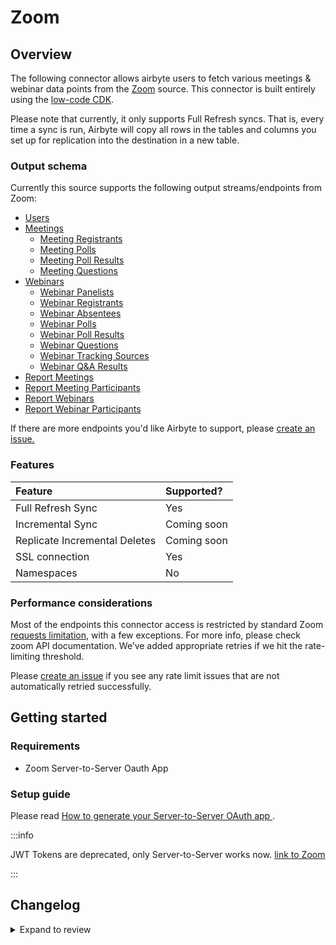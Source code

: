 # Zoom

## Overview

The following connector allows airbyte users to fetch various meetings & webinar data points from the [Zoom](https://zoom.us) source. This connector is built entirely using the [low-code CDK](https://docs.airbyte.com/platform/connector-development/config-based/low-code-cdk-overview/).

Please note that currently, it only supports Full Refresh syncs. That is, every time a sync is run, Airbyte will copy all rows in the tables and columns you set up for replication into the destination in a new table.

### Output schema

Currently this source supports the following output streams/endpoints from Zoom:

- [Users](https://marketplace.zoom.../api-reference/zoom-api/users/users)
- [Meetings](https://marketplace.zoom.../api-reference/zoom-api/meetings/meetings)
  - [Meeting Registrants](https://marketplace.zoom.../api-reference/zoom-api/meetings/meetingregistrants)
  - [Meeting Polls](https://marketplace.zoom.../api-reference/zoom-api/meetings/meetingpolls)
  - [Meeting Poll Results](https://marketplace.zoom.../api-reference/zoom-api/meetings/listpastmeetingpolls)
  - [Meeting Questions](https://marketplace.zoom.../api-reference/zoom-api/meetings/meetingregistrantsquestionsget)
- [Webinars](https://marketplace.zoom.../api-reference/zoom-api/webinars/webinars)
  - [Webinar Panelists](https://marketplace.zoom.../api-reference/zoom-api/webinars/webinarpanelists)
  - [Webinar Registrants](https://marketplace.zoom.../api-reference/zoom-api/webinars/webinarregistrants)
  - [Webinar Absentees](https://marketplace.zoom.../api-reference/zoom-api/webinars/webinarabsentees)
  - [Webinar Polls](https://marketplace.zoom.../api-reference/zoom-api/webinars/webinarpolls)
  - [Webinar Poll Results](https://marketplace.zoom.../api-reference/zoom-api/webinars/listpastwebinarpollresults)
  - [Webinar Questions](https://marketplace.zoom.../api-reference/zoom-api/webinars/webinarregistrantsquestionsget)
  - [Webinar Tracking Sources](https://marketplace.zoom.../api-reference/zoom-api/webinars/gettrackingsources)
  - [Webinar Q&A Results](https://marketplace.zoom.../api-reference/zoom-api/webinars/listpastwebinarqa)
- [Report Meetings](https://marketplace.zoom.../api-reference/zoom-api/reports/reportmeetingdetails)
- [Report Meeting Participants](https://marketplace.zoom.../api-reference/zoom-api/reports/reportmeetingparticipants)
- [Report Webinars](https://marketplace.zoom.../api-reference/zoom-api/reports/reportwebinardetails)
- [Report Webinar Participants](https://marketplace.zoom.../api-reference/zoom-api/reports/reportwebinarparticipants)

If there are more endpoints you'd like Airbyte to support, please [create an issue.](https://github.com/airbytehq/airbyte/issues/new/choose)

### Features

| Feature                       | Supported?  |
| :---------------------------- | :---------- |
| Full Refresh Sync             | Yes         |
| Incremental Sync              | Coming soon |
| Replicate Incremental Deletes | Coming soon |
| SSL connection                | Yes         |
| Namespaces                    | No          |

### Performance considerations

Most of the endpoints this connector access is restricted by standard Zoom [requests limitation](https://marketplace.zoom.../api-reference/rate-limits#rate-limit-changes), with a few exceptions. For more info, please check zoom API documentation. We’ve added appropriate retries if we hit the rate-limiting threshold.

Please [create an issue](https://github.com/airbytehq/airbyte/issues) if you see any rate limit issues that are not automatically retried successfully.

## Getting started

### Requirements

- Zoom Server-to-Server Oauth App

### Setup guide

Please read [How to generate your Server-to-Server OAuth app ](https://developers.zoom.../internal-apps/s2s-oauth/).

:::info

JWT Tokens are deprecated, only Server-to-Server works now. [link to Zoom](https://developers.zoom.../internal-apps/jwt-faq/)

:::

## Changelog

<details>
  <summary>Expand to review</summary>

| Version | Date       | Pull Request                                             | Subject                                              |
| :------ | :--------- | :------------------------------------------------------- | :--------------------------------------------------- |
| 1.2.14 | 2025-04-05 | [57394](https://github.com/airbytehq/airbyte/pull/57394) | Update dependencies |
| 1.2.13 | 2025-03-29 | [56840](https://github.com/airbytehq/airbyte/pull/56840) | Update dependencies |
| 1.2.12 | 2025-03-22 | [56339](https://github.com/airbytehq/airbyte/pull/56339) | Update dependencies |
| 1.2.11 | 2025-03-09 | [55666](https://github.com/airbytehq/airbyte/pull/55666) | Update dependencies |
| 1.2.10 | 2025-03-01 | [54642](https://github.com/airbytehq/airbyte/pull/54642) | Update dependencies |
| 1.2.9 | 2025-02-15 | [54113](https://github.com/airbytehq/airbyte/pull/54113) | Update dependencies |
| 1.2.8 | 2025-02-08 | [53595](https://github.com/airbytehq/airbyte/pull/53595) | Update dependencies |
| 1.2.7 | 2025-02-01 | [53122](https://github.com/airbytehq/airbyte/pull/53122) | Update dependencies |
| 1.2.6 | 2025-01-25 | [52548](https://github.com/airbytehq/airbyte/pull/52548) | Update dependencies |
| 1.2.5 | 2025-01-18 | [51931](https://github.com/airbytehq/airbyte/pull/51931) | Update dependencies |
| 1.2.4 | 2025-01-11 | [51467](https://github.com/airbytehq/airbyte/pull/51467) | Update dependencies |
| 1.2.3 | 2024-12-28 | [50835](https://github.com/airbytehq/airbyte/pull/50835) | Update dependencies |
| 1.2.2 | 2024-12-21 | [50394](https://github.com/airbytehq/airbyte/pull/50394) | Update dependencies |
| 1.2.1 | 2024-12-14 | [49445](https://github.com/airbytehq/airbyte/pull/49445) | Update dependencies |
| 1.2.0 | 2024-10-29 | [47299](https://github.com/airbytehq/airbyte/pull/47299) | Migrate to manifest only format |
| 1.1.22 | 2024-10-29 | [47755](https://github.com/airbytehq/airbyte/pull/47755) | Update dependencies |
| 1.1.21 | 2024-10-28 | [47094](https://github.com/airbytehq/airbyte/pull/47094) | Update dependencies |
| 1.1.20 | 2024-10-12 | [46824](https://github.com/airbytehq/airbyte/pull/46824) | Update dependencies |
| 1.1.19 | 2024-10-05 | [46412](https://github.com/airbytehq/airbyte/pull/46412) | Update dependencies |
| 1.1.18 | 2024-09-28 | [46196](https://github.com/airbytehq/airbyte/pull/46196) | Update dependencies |
| 1.1.17 | 2024-09-21 | [45737](https://github.com/airbytehq/airbyte/pull/45737) | Update dependencies |
| 1.1.16 | 2024-09-14 | [45523](https://github.com/airbytehq/airbyte/pull/45523) | Update dependencies |
| 1.1.15 | 2024-09-07 | [45220](https://github.com/airbytehq/airbyte/pull/45220) | Update dependencies |
| 1.1.14 | 2024-08-31 | [45037](https://github.com/airbytehq/airbyte/pull/45037) | Update dependencies |
| 1.1.13 | 2024-08-24 | [44676](https://github.com/airbytehq/airbyte/pull/44676) | Update dependencies |
| 1.1.12 | 2024-08-17 | [44249](https://github.com/airbytehq/airbyte/pull/44249) | Update dependencies |
| 1.1.11 | 2024-08-10 | [43578](https://github.com/airbytehq/airbyte/pull/43578) | Update dependencies |
| 1.1.10 | 2024-08-03 | [43149](https://github.com/airbytehq/airbyte/pull/43149) | Update dependencies |
| 1.1.9 | 2024-07-27 | [42652](https://github.com/airbytehq/airbyte/pull/42652) | Update dependencies |
| 1.1.8 | 2024-07-20 | [42212](https://github.com/airbytehq/airbyte/pull/42212) | Update dependencies |
| 1.1.7 | 2024-07-13 | [41813](https://github.com/airbytehq/airbyte/pull/41813) | Update dependencies |
| 1.1.6 | 2024-07-10 | [41486](https://github.com/airbytehq/airbyte/pull/41486) | Update dependencies |
| 1.1.5 | 2024-07-09 | [41316](https://github.com/airbytehq/airbyte/pull/41316) | Update dependencies |
| 1.1.4 | 2024-07-06 | [40986](https://github.com/airbytehq/airbyte/pull/40986) | Update dependencies |
| 1.1.3 | 2024-06-26 | [40509](https://github.com/airbytehq/airbyte/pull/40509) | Update dependencies |
| 1.1.2 | 2024-06-22 | [40141](https://github.com/airbytehq/airbyte/pull/40141) | Update dependencies |
| 1.1.1 | 2024-06-06 | [39279](https://github.com/airbytehq/airbyte/pull/39279) | [autopull] Upgrade base image to v1.2.2 |
| 1.1.0 | 2024-02-22 | [35369](https://github.com/airbytehq/airbyte/pull/35369) | Publish S2S Oauth connector with fixed authenticator |
| 1.0.0   | 2023-7-28  | [25308](https://github.com/airbytehq/airbyte/pull/25308) | Replace JWT Auth methods with server-to-server Oauth |
| 0.1.1   | 2022-11-30 | [19939](https://github.com/airbytehq/airbyte/pull/19939) | Upgrade CDK version to fix bugs with SubStreamSlicer |
| 0.1.0   | 2022-10-25 | [18179](https://github.com/airbytehq/airbyte/pull/18179) | Initial Release                                      |

</details>
